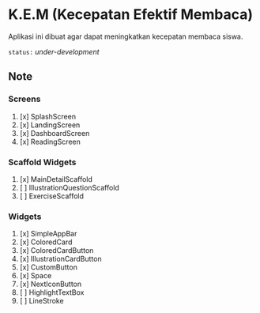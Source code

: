 # K.E.M (Kecepatan Efektif Membaca)

Aplikasi ini dibuat agar dapat meningkatkan kecepatan membaca siswa.

`status:` *under-development*

## Note

### Screens

 1. [x] SplashScreen
 2. [x] LandingScreen
 3. [x] DashboardScreen
 4. [x] ReadingScreen

### Scaffold Widgets

 1. [x] MainDetailScaffold
 2. [ ] IllustrationQuestionScaffold
 3. [ ] ExerciseScaffold

### Widgets

 1. [x] SimpleAppBar
 2. [x] ColoredCard
 3. [x] ColoredCardButton
 4. [x] IllustrationCardButton
 5. [x] CustomButton
 6. [x] Space
 7. [x] NextIconButton
 8. [ ] HighlightTextBox
 9. [ ] LineStroke
